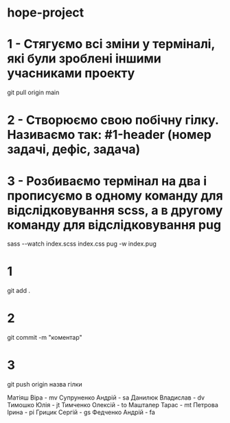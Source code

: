 # hope-project
<!-- * Дії, коли заходимо у проект -->
# 1 - Стягуємо всі зміни у терміналі, які були зроблені іншими учасниками проекту
git pull origin main 

# 2 - Створюємо свою побічну гілку. Називаємо так: #1-header (номер задачі, дефіс, задача)
# 3 - Розбиваємо термінал на два і прописуємо в одному команду для відслідковування scss, а в другому команду для відслідковування pug
sass --watch index.scss index.css
pug -w index.pug

<!-- * Команди, коли закінчуємо роботу -->
# 1 
git add .
# 2
git commit -m "коментар"
# 3
git push origin назва гілки
<!-- ! Ні в якому разі не пуште у main. Заливаємо тільки свою гілку -->

<!-- * Префікси для назв класів -->
Матіяш Віра - mv
Супруненко Андрій - sa
Данилюк Владислав - dv
Тимошко Юлія - jt
Тимченко Олексій - to
Машталер Тарас - mt
Петрова Ірина - pi
Грицик Сергій - gs
Федченко Андрій - fa
<!-- ! Називаємо наступним чином: префікс, дефіс, основна назва. Все пишемо по бему. -->